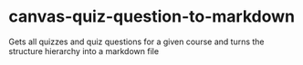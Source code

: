 # canvas-quiz-question-to-markdown
Gets all quizzes and quiz questions for a given course and turns the structure hierarchy into a markdown file
